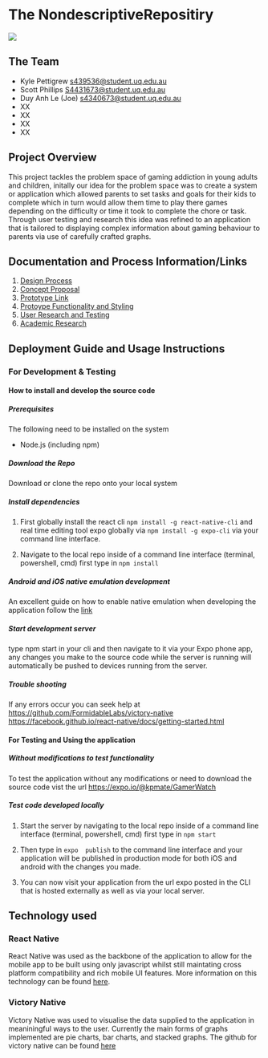 # The NondescriptiveRepositiry

<img src="https://camo.githubusercontent.com/e6ec27d5aecb2f884220376c92e0453160c76863/68747470733a2f2f692e696d6775722e636f6d2f6a4d49586374652e706e67"/>



## The Team

- Kyle Pettigrew s439536@student.uq.edu.au
- Scott Phillips S4431673@student.uq.edu.au
- Duy Anh Le (Joe) s4340673@student.uq.edu.au
- XX
- XX
- XX
- XX

## Project Overview
This project tackles the problem space of gaming addiction in young adults and children, initally our idea for the problem space was to create a system or application which allowed parents to set tasks and goals for their kids to complete which in turn would allow them time to play there games depending on the difficulty or time it took to complete the chore or task. Through user testing and research this idea was refined to an application that is tailored to displaying complex information about gaming behaviour to parents via use of carefully crafted graphs.  


## Documentation and Process Information/Links

1. [Design Process](https://github.com/deco3500-2018/NondescriptiveRepositiry/wiki/Design-Process-Overview)
2. [Concept Proposal](https://github.com/deco3500-2018/NondescriptiveRepositiry/wiki/Proposal)
3. [Prototype Link](https://expo.io/@kpmate/GamerWatch)
4. [Protoype Functionality and Styling](https://github.com/deco3500-2018/NondescriptiveRepositiry/wiki/Prototype)
5. [User Research and Testing](https://github.com/deco3500-2018/NondescriptiveRepositiry/wiki/User-Research-data-&-Testing-Results)
6. [Academic Research](https://github.com/deco3500-2018/NondescriptiveRepositiry/wiki/Academic-Research)


## Deployment Guide and Usage Instructions

### For Development & Testing

#### How to install and develop the source code
##### Prerequisites
The following need to be installed on the system
* Node.js (including npm)

#####  Download the Repo
Download or clone the repo onto your local system

##### Install dependencies
1. First globally install the react cli `npm install -g react-native-cli` and real time editing tool expo globally via `npm install -g expo-cli` via your command line interface.

2. Navigate to the local repo inside of a command line interface (terminal, powershell, cmd) first type in `npm install`

##### Android and iOS native emulation development
An excellent guide on how to enable native emulation when developing the application follow the [link](https://facebook.github.io/react-native/docs/getting-started.html)

##### Start development server
type npm start in your cli and then navigate to it via your Expo phone app, any changes you make to the source code while the server is running will automatically be pushed to devices running from the server.

##### Trouble shooting 
If any errors occur you can seek help at
https://github.com/FormidableLabs/victory-native
https://facebook.github.io/react-native/docs/getting-started.html


#### For Testing and Using the application
##### Without modifications to test functionality
To test the application without any modifications or need to download the source code vist the url https://expo.io/@kpmate/GamerWatch

##### Test code developed locally
1. Start the server by navigating to the local repo inside of a command line interface (terminal, powershell, cmd) first type in `npm start`

2. Then type in `expo  publish` to the command line interface and your application will be published in production mode for both iOS and android with the changes you made.

3. You can now visit your application from the url expo posted in the CLI that is hosted externally as well as via your local server.



## Technology used

### React Native
React Native was used as the backbone of the application to allow for the mobile app to be built using only javascript whilst still maintating cross platform compatibility and rich mobile UI features. More information on this technology can be found [here](https://facebook.github.io/react-native/).

### Victory Native
Victory Native was used to visualise the data supplied to the application in meaniningful ways to the user. Currently the main forms of graphs implemented are pie charts, bar charts, and stacked graphs. The github for victory native can be found [here](https://github.com/FormidableLabs/victory-native)






